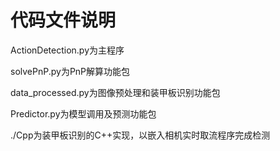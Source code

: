 # 代码文件说明
ActionDetection.py为主程序

solvePnP.py为PnP解算功能包

data_processed.py为图像预处理和装甲板识别功能包

Predictor.py为模型调用及预测功能包

./Cpp为装甲板识别的C++实现，以嵌入相机实时取流程序完成检测
